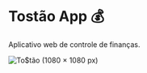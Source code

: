 # Tostão App 💰
Aplicativo web de controle de finanças.


![To$tão (1080 × 1080 px)](https://user-images.githubusercontent.com/79765050/152456967-ebf67ae4-8289-4b16-bbe9-b6c1ae812e58.png)
